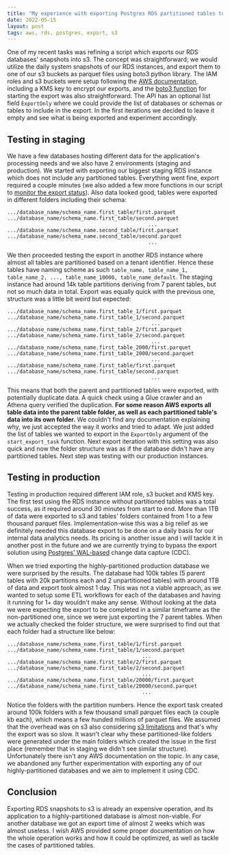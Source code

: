 ```yaml
---
title: "My experience with exporting Postgres RDS partitioned tables to s3"
date: 2022-05-15
layout: post
tags: aws, rds, postgres, export, s3
---
```


One of my recent tasks was refining a script which exports our RDS databases' snapshots into s3. The concept was straightforward; we would utilize the daily system snapshots of our RDS instances, and export them to one of our s3 buckets as parquet files using boto3 python library. The IAM roles and s3 buckets were setup following the [AWS documentation](https://docs.aws.amazon.com/AmazonRDS/latest/UserGuide/USER_ExportSnapshot.html), including a KMS key to encrypt our exports, and the [boto3 function](https://boto3.amazonaws.com/v1/documentation/api/latest/reference/services/rds.html#RDS.Client.start_export_task) for starting the export was also straightforward. The API has an optional list field `ExportOnly` where we could provide the list of databases or schemas or tables to include in the export. In the first iterations we decided to leave it empty and see what is being exported and experiment accordingly.

## Testing in staging 

We have a few databases hosting different data for the application's processing needs and we also have 2 environments (staging and production). We started with exporting our biggest staging RDS instance which does not include any partitioned tables. Everything went fine, export required a couple minutes (we also added a few more functions in our script to [monitor the export status](https://boto3.amazonaws.com/v1/documentation/api/latest/reference/services/rds.html#RDS.Client.describe_export_tasks)). Also data looked good, tables were exported in different folders including their schema:

```
.../database_name/schema_name.first_table/first.parquet
.../database_name/schema_name.first_table/second.parquet
											  ...
.../database_name/schema_name.second_table/first.parquet
.../database_name/schema_name.second_table/second.parquet
										 	  ...
```

We then proceeded testing the export in another RDS instance where almost all tables are partitioned based on a tenant identifier. Hence these tables have naming scheme as such `table_name, table_name_1, table_name_2, ..., table_name_10000, table_name_default`. The staging instance had around 14k table partitions deriving from 7 parent tables, but not so much data in total. Export was equally quick with the previous one, structure was a little bit weird but expected:

```
.../database_name/schema_name.first_table_1/first.parquet
.../database_name/schema_name.first_table_1/second.parquet
											   ...
.../database_name/schema_name.first_table_2/first.parquet
.../database_name/schema_name.first_table_2/second.parquet
										 	   ...
.../database_name/schema_name.first_table_2000/first.parquet
.../database_name/schema_name.first_table_2000/second.parquet
										 	   ...
.../database_name/schema_name.first_table/first.parquet
.../database_name/schema_name.first_table/second.parquet
										 	   ...
```

This means that both the parent and partitioned tables were exported, with potentially duplicate data. A quick check using a Glue crawler and an Athena query verified the duplication. **For some reason AWS exports all table data into the parent table folder, as well as each partitioned table's data into its own folder.** We couldn't find any documentation explaining why, we just accepted the way it works and tried to adapt. We just added the list of tables we wanted to export in the `ExportOnly` argument of the `start_export_task` function. Next export iteration with this setting was also quick and now the folder structure was as if the database didn't have any partitioned tables. Next step was testing with our production instances.

## Testing in production

Testing in production required different IAM role, s3 bucket and KMS key. The first test using the RDS instance without partitioned tables was a total success, as it required around 30 minutes from start to end. More than 1TB of data were exported to s3 and tables' folders contained from 1 to a few thousand parquet files. Implementation-wise this was a big relief as we definitely needed this database export to be done on a daily basis for our internal data analytics needs. Its pricing is another issue and i will tackle it in another post in the future and we are currently trying to bypass the export solution using [Postgres' WAL-based](https://www.postgresql.org/docs/current/logical-replication.html) change data capture (CDC).

When we tried exporting the highly-partitioned production database we were surprised by the results. The database had 100k tables (5 parent tables with 20k partitions each and 2 unpartitioned tables) with around 1TB of data and export took almost 1 day. This was not a viable approach, as we wanted to setup some ETL workflows for each of the databases and having it running for 1+ day wouldn't make any sense. Without looking at the data we were expecting the export to be completed in a similar timeframe as the non-partitioned one, since we were just exporting the 7 parent tables. When we actually checked the folder structure, we were surprised to find out that each folder had a structure like below:
```
.../database_name/schema_name.first_table/1/first.parquet
.../database_name/schema_name.first_table/1/second.parquet
                                            ...
.../database_name/schema_name.first_table/2/first.parquet
.../database_name/schema_name.first_table/2/second.parquet
										 	...
.../database_name/schema_name.first_table/20000/first.parquet
.../database_name/schema_name.first_table/20000/second.parquet
										 	...

```

Notice the folders with the partition numbers. Hence the export task created around 100k folders with a few thousand small parquet files each (a couple kb each), which means a few hunded millions of parquet files. We assumed that the overhead was on s3 also considering [s3 limitations](https://docs.aws.amazon.com/AmazonS3/latest/userguide/optimizing-performance.html) and that's why the export was so slow. It wasn't clear why these partitioned-like folders were generated under the main folders which created the issue in the first place (remember that in staging we didn't see similar structure). Unfortunately there isn't any AWS documentation on the topic. In any case, we abandoned any further experimentation with exporting any of our highly-partitioned databases and we aim to implement it using CDC.

## Conclusion

Exporting RDS snapshots to s3 is already an expensive operation, and its application to a highly-partitioned database is almost non-viable. For another database we got an export time of almost 2 weeks which was almost useless. I wish AWS provided some proper documentation on how the whole operation works and how it could be optimized, as well as tackle the cases of partitioned tables. 